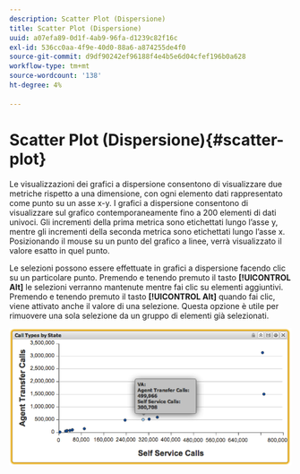 ```yaml
---
description: Scatter Plot (Dispersione)
title: Scatter Plot (Dispersione)
uuid: a07efa89-0d1f-4ab9-96fa-d1239c82f16c
exl-id: 536cc0aa-4f9e-40d0-88a6-a874255de4f0
source-git-commit: d9df90242ef96188f4e4b5e6d04cfef196b0a628
workflow-type: tm+mt
source-wordcount: '138'
ht-degree: 4%

---
```


# Scatter Plot (Dispersione){#scatter-plot}

Le visualizzazioni dei grafici a dispersione consentono di visualizzare due metriche rispetto a una dimensione, con ogni elemento dati rappresentato come punto su un asse x-y. I grafici a dispersione consentono di visualizzare sul grafico contemporaneamente fino a 200 elementi di dati univoci. Gli incrementi della prima metrica sono etichettati lungo l’asse y, mentre gli incrementi della seconda metrica sono etichettati lungo l’asse x. Posizionando il mouse su un punto del grafico a linee, verrà visualizzato il valore esatto in quel punto.

Le selezioni possono essere effettuate in grafici a dispersione facendo clic su un particolare punto. Premendo e tenendo premuto il tasto **[!UICONTROL Alt]** le selezioni verranno mantenute mentre fai clic su elementi aggiuntivi. Premendo e tenendo premuto il tasto **[!UICONTROL Alt]** quando fai clic, viene attivato anche il valore di una selezione. Questa opzione è utile per rimuovere una sola selezione da un gruppo di elementi già selezionati.

![](assets/scatter_plot.png)
